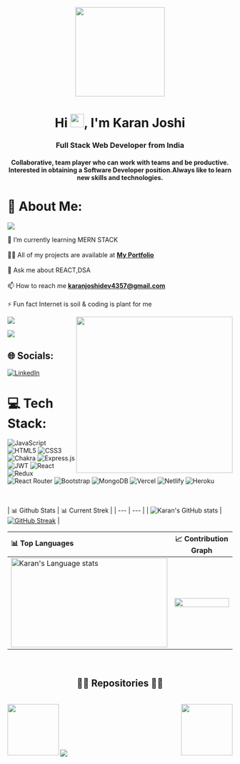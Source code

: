 <p align="center">
  <img src="https://github.com/thompsonemerson/thompsonemerson/raw/master/cover-thompson.png" height="200"/>
</p>

<h1 align="center">Hi <img src="https://raw.githubusercontent.com/MartinHeinz/MartinHeinz/master/wave.gif" width="30px">, I'm Karan Joshi</h1>

<h3 align="center">Full Stack Web Developer from India</h3>
<h4 align="center">Collaborative, team player who can work with teams and be productive. Interested in obtaining a Software Developer position.Always like to learn new skills and technologies.</h4>


# 💫 About Me:

<img src="https://raw.githubusercontent.com/andreasbm/readme/master/assets/lines/colored.png">

🌱 I’m currently learning MERN STACK<br><br>👨‍💻 All of my projects are available at **[My Portfolio](https://karanjoshi4357.github.io/)**<br><br>💬 Ask me about REACT,DSA<br><br>📫 How to reach me **karanjoshidev4357@gmail.com**<br><br>⚡ Fun fact Internet is soil & coding is plant for me

<img src="https://raw.githubusercontent.com/andreasbm/readme/master/assets/lines/colored.png"> 

<img align="right" src="https://media2.giphy.com/media/qgQUggAC3Pfv687qPC/giphy.gif" width="350px" />



[![](https://visitcount.itsvg.in/api?id=KaranJoshi4357&icon=0&color=0)](https://visitcount.itsvg.in)
## 🌐 Socials:
[![LinkedIn](https://img.shields.io/badge/LinkedIn-%230077B5.svg?logo=linkedin&logoColor=white)](https://linkedin.com/in/karan-joshi-341b57231) 

# 💻 Tech Stack:
![JavaScript](https://img.shields.io/badge/javascript-%23323330.svg?style=for-the-badge&logo=javascript&logoColor=%23F7DF1E) ![HTML5](https://img.shields.io/badge/html5-%23E34F26.svg?style=for-the-badge&logo=html5&logoColor=white) ![CSS3](https://img.shields.io/badge/css3-%231572B6.svg?style=for-the-badge&logo=css3&logoColor=white) ![Chakra](https://img.shields.io/badge/chakra-%234ED1C5.svg?style=for-the-badge&logo=chakraui&logoColor=white) ![Express.js](https://img.shields.io/badge/express.js-%23404d59.svg?style=for-the-badge&logo=express&logoColor=%2361DAFB) ![JWT](https://img.shields.io/badge/JWT-black?style=for-the-badge&logo=JSON%20web%20tokens) ![React](https://img.shields.io/badge/react-%2320232a.svg?style=for-the-badge&logo=react&logoColor=%2361DAFB) ![Redux](https://img.shields.io/badge/redux-%23593d88.svg?style=for-the-badge&logo=redux&logoColor=white) ![React Router](https://img.shields.io/badge/React_Router-CA4245?style=for-the-badge&logo=react-router&logoColor=white) ![Bootstrap](https://img.shields.io/badge/bootstrap-%23563D7C.svg?style=for-the-badge&logo=bootstrap&logoColor=white) ![MongoDB](https://img.shields.io/badge/MongoDB-%234ea94b.svg?style=for-the-badge&logo=mongodb&logoColor=white) ![Vercel](https://img.shields.io/badge/vercel-%23000000.svg?style=for-the-badge&logo=vercel&logoColor=white) ![Netlify](https://img.shields.io/badge/netlify-%23000000.svg?style=for-the-badge&logo=netlify&logoColor=#00C7B7) ![Heroku](https://img.shields.io/badge/heroku-%23430098.svg?style=for-the-badge&logo=heroku&logoColor=white)


<br/><br/>
| 📊 Github Stats | 📊 Current Strek  |
| --- | --- |
| ![Karan's GitHub stats](https://github-readme-stats.vercel.app/api?username=karanjoshi4357&show_icons=true&theme=dark&title_color=FDA117&text_color=F2E9DB) | [![GitHub Streak](https://github-readme-streak-stats.herokuapp.com?user=karanjoshi4357&theme=dark)](https://git.io/streak-stats) |


<!--- New --->
| 📊 Top Languages | 📈 Contribution Graph  |
| :--- | --- |
| <img height=200 width=350 src="https://github-readme-stats-git-master-rstaa-rickstaa.vercel.app/api/top-langs/?username=karanjoshi4357&layout=demo&langs_count=10&hide_border=true&role=OWNER,COLLABORATOR&theme=dark&text_color=F2E9DB" alt="Karan's Language stats" /> | <img align="right" src="https://activity-graph.herokuapp.com/graph?username=karanjoshi4357&theme=react-dark&hide_border=true&area=true&color=BDDFFF&line=6E93B5&point=F4B520" height="10%" width="100%"/> |

<br/>

<h2 align="center">👨‍💻 Repositories 👨‍💻</h2>
<br>
<div width="100%" align="center">
  <a align="right" href="https://github.com/KaranJoshi4357/gold-tub-6222" title="Hub Spot"><img align="left" height="115" src="https://github-readme-stats.vercel.app/api/pin/?username=KaranJoshi4357&repo=gold-tub-6222&theme=react&border_color=61dafb&border_radius=10"></a>
  <a align="left" href="https://github.com/KaranJoshi4357/SSENSE-Clone" title="SSENSE Clone"><img align="right" height="115" src="https://github-readme-stats.vercel.app/api/pin/?username=KaranJoshi4357&repo=SSENSE-Clone&theme=react&border_color=61dafb&border_radius=10"></a>
 <br><br><br><br><br><br>
  <!--- <a align="right" href="https://github.com/Raj-Mandloii/Chat-App" title="Booking.com"><img align="center" height="115" src="https://github-readme-stats.vercel.app/api/pin/?username=Raj-Mandloii&repo=Chat-App&theme=react&border_color=61dafb&border_radius=10"></a> -->
</div>


<img  src="https://raw.githubusercontent.com/Trilokia/Trilokia/379277808c61ef204768a61bbc5d25bc7798ccf1/bottom_header.svg" />
